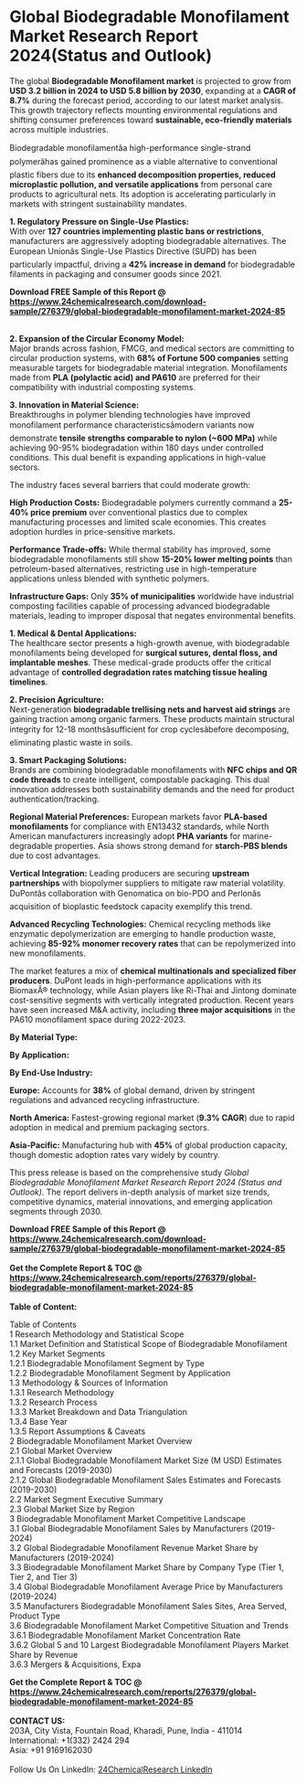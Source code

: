 <h1>Global Biodegradable Monofilament Market Research Report 2024(Status and Outlook)</h1><p>The global <strong>Biodegradable Monofilament market</strong> is projected to grow from <strong>USD 3.2 billion in 2024 to USD 5.8 billion by 2030</strong>, expanding at a <strong>CAGR of 8.7%</strong> during the forecast period, according to our latest market analysis. This growth trajectory reflects mounting environmental regulations and shifting consumer preferences toward <strong>sustainable, eco-friendly materials</strong> across multiple industries.</p><p>Biodegradable monofilamentâa high-performance single-strand polymerâhas gained prominence as a viable alternative to conventional plastic fibers due to its <strong>enhanced decomposition properties, reduced microplastic pollution, and versatile applications</strong> from personal care products to agricultural nets. Its adoption is accelerating particularly in markets with stringent sustainability mandates.</p><p><strong>1. Regulatory Pressure on Single-Use Plastics:</strong><br>
With over <strong>127 countries implementing plastic bans or restrictions</strong>, manufacturers are aggressively adopting biodegradable alternatives. The European Unionâs Single-Use Plastics Directive (SUPD) has been particularly impactful, driving a <strong>42% increase in demand</strong> for biodegradable filaments in packaging and consumer goods since 2021.</p><div><b>Download FREE Sample of this Report @ 
            <a href="https://www.24chemicalresearch.com/download-sample/276379/global-biodegradable-monofilament-market-2024-85">
            https://www.24chemicalresearch.com/download-sample/276379/global-biodegradable-monofilament-market-2024-85</a></b></div><br><p><strong>2. Expansion of the Circular Economy Model:</strong><br>
Major brands across fashion, FMCG, and medical sectors are committing to circular production systems, with <strong>68% of Fortune 500 companies</strong> setting measurable targets for biodegradable material integration. Monofilaments made from <strong>PLA (polylactic acid) and PA610</strong> are preferred for their compatibility with industrial composting systems.</p><p><strong>3. Innovation in Material Science:</strong><br>
Breakthroughs in polymer blending technologies have improved monofilament performance characteristicsâmodern variants now demonstrate <strong>tensile strengths comparable to nylon (~600 MPa)</strong> while achieving 90-95% biodegradation within 180 days under controlled conditions. This dual benefit is expanding applications in high-value sectors.</p><p>The industry faces several barriers that could moderate growth:</p><p><strong>High Production Costs:</strong> Biodegradable polymers currently command a <strong>25-40% price premium</strong> over conventional plastics due to complex manufacturing processes and limited scale economies. This creates adoption hurdles in price-sensitive markets.</p><p><strong>Performance Trade-offs:</strong> While thermal stability has improved, some biodegradable monofilaments still show <strong>15-20% lower melting points</strong> than petroleum-based alternatives, restricting use in high-temperature applications unless blended with synthetic polymers.</p><p><strong>Infrastructure Gaps:</strong> Only <strong>35% of municipalities</strong> worldwide have industrial composting facilities capable of processing advanced biodegradable materials, leading to improper disposal that negates environmental benefits.</p><p><strong>1. Medical &amp; Dental Applications:</strong><br>
The healthcare sector presents a high-growth avenue, with biodegradable monofilaments being developed for <strong>surgical sutures, dental floss, and implantable meshes</strong>. These medical-grade products offer the critical advantage of <strong>controlled degradation rates matching tissue healing timelines</strong>.</p><p><strong>2. Precision Agriculture:</strong><br>
Next-generation <strong>biodegradable trellising nets and harvest aid strings</strong> are gaining traction among organic farmers. These products maintain structural integrity for 12-18 monthsâsufficient for crop cyclesâbefore decomposing, eliminating plastic waste in soils.</p><p><strong>3. Smart Packaging Solutions:</strong><br>
Brands are combining biodegradable monofilaments with <strong>NFC chips and QR code threads</strong> to create intelligent, compostable packaging. This dual innovation addresses both sustainability demands and the need for product authentication/tracking.</p><p><strong>Regional Material Preferences:</strong> European markets favor <strong>PLA-based monofilaments</strong> for compliance with EN13432 standards, while North American manufacturers increasingly adopt <strong>PHA variants</strong> for marine-degradable properties. Asia shows strong demand for <strong>starch-PBS blends</strong> due to cost advantages.</p><p><strong>Vertical Integration:</strong> Leading producers are securing <strong>upstream partnerships</strong> with biopolymer suppliers to mitigate raw material volatility. DuPontâs collaboration with Genomatica on bio-PDO and Perlonâs acquisition of bioplastic feedstock capacity exemplify this trend.</p><p><strong>Advanced Recycling Technologies:</strong> Chemical recycling methods like enzymatic depolymerization are emerging to handle production waste, achieving <strong>85-92% monomer recovery rates</strong> that can be repolymerized into new monofilaments.</p><p>The market features a mix of <strong>chemical multinationals and specialized fiber producers</strong>. DuPont leads in high-performance applications with its BiomaxÂ® technology, while Asian players like Ri-Thai and Jintong dominate cost-sensitive segments with vertically integrated production. Recent years have seen increased M&amp;A activity, including <strong>three major acquisitions</strong> in the PA610 monofilament space during 2022-2023.</p><p><strong>By Material Type:</strong></p><p><strong>By Application:</strong></p><p><strong>By End-Use Industry:</strong></p><p><strong>Europe:</strong> Accounts for <strong>38%</strong> of global demand, driven by stringent regulations and advanced recycling infrastructure.</p><p><strong>North America:</strong> Fastest-growing regional market (<strong>9.3% CAGR</strong>) due to rapid adoption in medical and premium packaging sectors.</p><p><strong>Asia-Pacific:</strong> Manufacturing hub with <strong>45%</strong> of global production capacity, though domestic adoption rates vary widely by country.</p><p>This press release is based on the comprehensive study <em>Global Biodegradable Monofilament Market Research Report 2024 (Status and Outlook)</em>. The report delivers in-depth analysis of market size trends, competitive dynamics, material innovations, and emerging application segments through 2030.</p><div><b>Download FREE Sample of this Report @ 
            <a href="https://www.24chemicalresearch.com/download-sample/276379/global-biodegradable-monofilament-market-2024-85">
            https://www.24chemicalresearch.com/download-sample/276379/global-biodegradable-monofilament-market-2024-85</a></b></div><br><div><b>Get the Complete Report & TOC @ 
            <a href="https://www.24chemicalresearch.com/reports/276379/global-biodegradable-monofilament-market-2024-85">
            https://www.24chemicalresearch.com/reports/276379/global-biodegradable-monofilament-market-2024-85</a></b></div><br>
            <b>Table of Content:</b><p>Table of Contents<br />
1 Research Methodology and Statistical Scope<br />
1.1 Market Definition and Statistical Scope of Biodegradable Monofilament<br />
1.2 Key Market Segments<br />
1.2.1 Biodegradable Monofilament Segment by Type<br />
1.2.2 Biodegradable Monofilament Segment by Application<br />
1.3 Methodology & Sources of Information<br />
1.3.1 Research Methodology<br />
1.3.2 Research Process<br />
1.3.3 Market Breakdown and Data Triangulation<br />
1.3.4 Base Year<br />
1.3.5 Report Assumptions & Caveats<br />
2 Biodegradable Monofilament Market Overview<br />
2.1 Global Market Overview<br />
2.1.1 Global Biodegradable Monofilament Market Size (M USD) Estimates and Forecasts (2019-2030)<br />
2.1.2 Global Biodegradable Monofilament Sales Estimates and Forecasts (2019-2030)<br />
2.2 Market Segment Executive Summary<br />
2.3 Global Market Size by Region<br />
3 Biodegradable Monofilament Market Competitive Landscape<br />
3.1 Global Biodegradable Monofilament Sales by Manufacturers (2019-2024)<br />
3.2 Global Biodegradable Monofilament Revenue Market Share by Manufacturers (2019-2024)<br />
3.3 Biodegradable Monofilament Market Share by Company Type (Tier 1, Tier 2, and Tier 3)<br />
3.4 Global Biodegradable Monofilament Average Price by Manufacturers (2019-2024)<br />
3.5 Manufacturers Biodegradable Monofilament Sales Sites, Area Served, Product Type<br />
3.6 Biodegradable Monofilament Market Competitive Situation and Trends<br />
3.6.1 Biodegradable Monofilament Market Concentration Rate<br />
3.6.2 Global 5 and 10 Largest Biodegradable Monofilament Players Market Share by Revenue<br />
3.6.3 Mergers & Acquisitions, Expa</p><div><b>Get the Complete Report & TOC @ 
            <a href="https://www.24chemicalresearch.com/reports/276379/global-biodegradable-monofilament-market-2024-85">
            https://www.24chemicalresearch.com/reports/276379/global-biodegradable-monofilament-market-2024-85</a></b></div><br><b>CONTACT US:</b><br>
            203A, City Vista, Fountain Road, Kharadi, Pune, India - 411014<br>
            International: +1(332) 2424 294<br>
            Asia: +91 9169162030 <br><br>
            Follow Us On LinkedIn: <a href="https://www.linkedin.com/company/24chemicalresearch/">24ChemicalResearch LinkedIn</a>